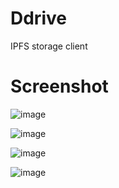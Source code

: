 # Ddrive
IPFS storage client

# Screenshot

![image](https://user-images.githubusercontent.com/85382114/183581269-bf672d30-7cd8-46c3-80f1-7267dc480ed7.png)

![image](https://user-images.githubusercontent.com/85382114/183581546-9d7357b3-ecc6-434c-a01c-3fe75eb7b74d.png)

![image](https://user-images.githubusercontent.com/85382114/183581362-96479a6d-4852-4bdd-be55-b5c30360fa87.png)

![image](https://user-images.githubusercontent.com/85382114/183581477-49b17906-9a2d-43c7-ad36-de2b6bc957b3.png)
